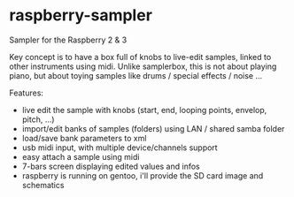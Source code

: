 # raspberry-sampler
Sampler for the Raspberry 2 & 3

Key concept is to have a box full of knobs to live-edit samples, linked to other instruments using midi.
Unlike samplerbox, this is not about playing piano, but about toying samples like drums / special effects / noise ...

Features:
- live edit the sample with knobs (start, end, looping points, envelop, pitch, ...)
- import/edit banks of samples (folders) using LAN / shared samba folder
- load/save bank parameters to xml
- usb midi input, with multiple device/channels support
- easy attach a sample using midi
- 7-bars screen displaying edited values and infos
- raspberry is running on gentoo, i'll provide the SD card image and schematics
